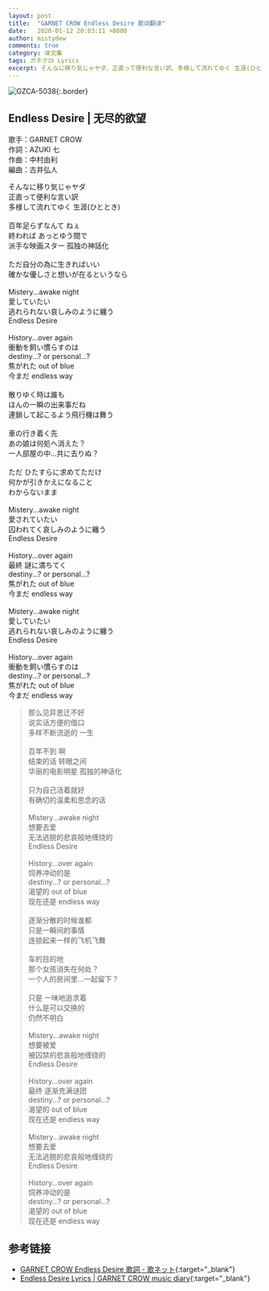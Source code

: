 ```yaml
---
layout: post
title:  "GARNET CROW Endless Desire 歌词翻译"
date:   2020-01-12 20:03:11 +0800
author: mistydew
comments: true
category: 译文集
tags: ガネクロ Lyrics
excerpt: そんなに移り気じゃヤダ、正直って便利な言い訳、多様して流れてゆく 生涯(ひととき)。
---
```

![GZCA-5038](https://crowsub.github.io/assets/images/discography/album/GZCA-5038.jpg){:.border}

## Endless Desire | 无尽的欲望

歌手：GARNET CROW<br>
作詞：AZUKI 七<br>
作曲：中村由利<br>
編曲：古井弘人

<div class="lyric-original">
<p>
そんなに移り気じゃヤダ<br>
正直って便利な言い訳<br>
多様して流れてゆく 生涯(ひととき)<br>
<br>
百年足らずなんて ねぇ<br>
終われば あっとゆう間で<br>
派手な映画スター 孤独の神話化<br>
<br>
ただ自分の為に生きればいい<br>
確かな優しさと想いが在るというなら<br>
<br>
Mistery...awake night<br>
愛していたい<br>
逃れられない哀しみのように纏う<br>
Endless Desire<br>
<br>
History...over again<br>
衝動を飼い慣らすのは<br>
destiny...? or personal...?<br>
焦がれた out of blue<br>
今まだ endless way<br>
<br>
散りゆく時は誰も<br>
ほんの一瞬の出来事だね<br>
連鎖して起こるよう飛行機は舞う<br>
<br>
車の行き着く先<br>
あの娘は何処へ消えた？<br>
一人部屋の中…共に去りぬ？<br>
<br>
ただ ひたすらに求めてただけ<br>
何かが引きかえになること<br>
わからないまま<br>
<br>
Mistery...awake night<br>
愛されていたい<br>
囚われてく哀しみのように纏う<br>
Endless Desire<br>
<br>
History...over again<br>
最終 謎に満ちてく<br>
destiny...? or personal...?<br>
焦がれた out of blue<br>
今まだ endless way<br>
<br>
Mistery...awake night<br>
愛していたい<br>
逃れられない哀しみのように纏う<br>
Endless Desire<br>
<br>
History...over again<br>
衝動を飼い慣らすのは<br>
destiny...? or personal...?<br>
焦がれた out of blue<br>
今まだ endless way
</p>
</div>

<div class="lyric-translation">
<blockquote>
那么见异思迁不好<br>
说实话方便的借口<br>
多样不断流逝的 一生<br>
<br>
百年不到 啊<br>
结束的话 转眼之间<br>
华丽的电影明星 孤独的神话化<br>
<br>
只为自己活着就好<br>
有确切的温柔和思念的话<br>
<br>
Mistery...awake night<br>
想要去爱<br>
无法逃脱的悲哀般地缠绕的<br>
Endless Desire<br>
<br>
History...over again<br>
饲养冲动的是<br>
destiny...? or personal...?<br>
渴望的 out of blue<br>
现在还是 endless way<br>
<br>
逐渐分散的时候谁都<br>
只是一瞬间的事情<br>
连锁起来一样的飞机飞舞<br>
<br>
车的目的地<br>
那个女孩消失在何处？<br>
一个人的房间里...一起留下？<br>
<br>
只是 一味地追求着<br>
什么是可以交换的<br>
仍然不明白<br>
<br>
Mistery...awake night<br>
想要被爱<br>
被囚禁的悲哀般地缠绕的<br>
Endless Desire<br>
<br>
History...over again<br>
最终 逐渐充满谜团<br>
destiny...? or personal...?<br>
渴望的 out of blue<br>
现在还是 endless way<br>
<br>
Mistery...awake night<br>
想要去爱<br>
无法逃脱的悲哀般地缠绕的<br>
Endless Desire<br>
<br>
History...over again<br>
饲养冲动的是<br>
destiny...? or personal...?<br>
渴望的 out of blue<br>
现在还是 endless way
</blockquote>
</div>

## 参考链接

* [GARNET CROW Endless Desire 歌詞 - 歌ネット](https://www.uta-net.com/song/20211){:target="_blank"}
* [Endless Desire Lyrics \| GARNET CROW music diary](https://crowsub.github.io/lyrics/original/Endless%20Desire.html){:target="_blank"}
